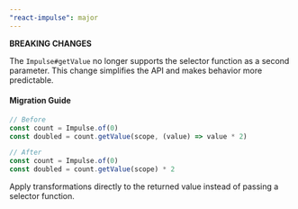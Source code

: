 ```yaml
---
"react-impulse": major
---
```


**BREAKING CHANGES**

The `Impulse#getValue` no longer supports the selector function as a second parameter. This change simplifies the API and makes behavior more predictable.

#### Migration Guide

```ts
// Before
const count = Impulse.of(0)
const doubled = count.getValue(scope, (value) => value * 2)

// After
const count = Impulse.of(0)
const doubled = count.getValue(scope) * 2
```

Apply transformations directly to the returned value instead of passing a selector function.
